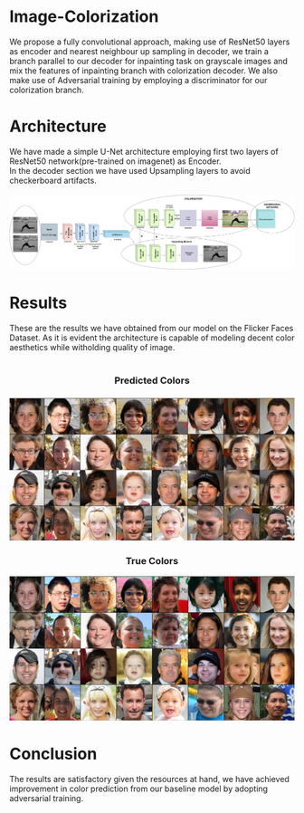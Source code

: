 # Image-Colorization
We propose a fully convolutional approach, making use of ResNet50 layers as encoder and nearest neighbour up sampling in decoder, we train a branch parallel to our decoder for inpainting task on grayscale images and mix the features of inpainting branch with colorization decoder. We also make use of Adversarial training by employing a discriminator for our colorization branch.

# Architecture
We have made a simple U-Net architecture employing first two layers of ResNet50 network(pre-trained on imagenet) as Encoder.
</br>
In the decoder section we have used Upsampling layers to avoid checkerboard artifacts.
</br>
</br>
<img src="figures/Color_Model.png">

# Results
These are the results we have obtained from our model on the Flicker Faces Dataset. As it is evident the architecture is capable of modeling decent color aesthetics while witholding quality of image.
</br>
</br>

<h3 align="center"> Predicted Colors </h3>
<img src="figures/color_output.png">
<h3 align="center"> True Colors </h3>
<img src="figures/true_color.png">

# Conclusion

The results are satisfactory given the resources at hand, we have achieved improvement in color prediction from our baseline model by adopting adversarial training.
